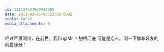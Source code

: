 ```yaml
---
id: 111137527879444085
date: 2011-03-25T03:23:00.000Z
reply: false
media_attachments: 0
---
```


经过严肃测试，在前世，我和 @Mr 丶刨根问底 可能是恋人。测一下你和好友的前世缘分： ​​​​

